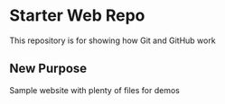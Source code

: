 # Starter Web Repo

This repository is for showing how Git and GitHub work


## New Purpose

Sample website with plenty of files for demos
